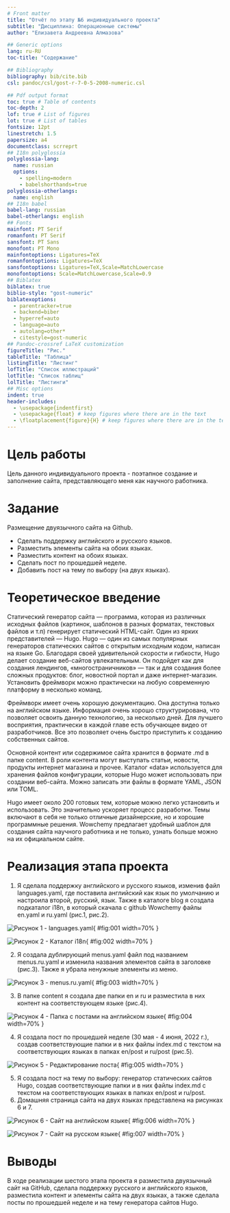 ```yaml
---
# Front matter
title: "Отчёт по этапу №6 индивидуального проекта"
subtitle: "Дисциплина: Операционные системы"
author: "Елизавета Андреевна Алмазова"

## Generic options
lang: ru-RU
toc-title: "Содержание"

## Bibliography
bibliography: bib/cite.bib
csl: pandoc/csl/gost-r-7-0-5-2008-numeric.csl

## Pdf output format
toc: true # Table of contents
toc-depth: 2
lof: true # List of figures
lot: true # List of tables
fontsize: 12pt
linestretch: 1.5
papersize: a4
documentclass: scrreprt
## I18n polyglossia
polyglossia-lang:
  name: russian
  options:
	- spelling=modern
	- babelshorthands=true
polyglossia-otherlangs:
  name: english
## I18n babel
babel-lang: russian
babel-otherlangs: english
## Fonts
mainfont: PT Serif
romanfont: PT Serif
sansfont: PT Sans
monofont: PT Mono
mainfontoptions: Ligatures=TeX
romanfontoptions: Ligatures=TeX
sansfontoptions: Ligatures=TeX,Scale=MatchLowercase
monofontoptions: Scale=MatchLowercase,Scale=0.9
## Biblatex
biblatex: true
biblio-style: "gost-numeric"
biblatexoptions:
  - parentracker=true
  - backend=biber
  - hyperref=auto
  - language=auto
  - autolang=other*
  - citestyle=gost-numeric
## Pandoc-crossref LaTeX customization
figureTitle: "Рис."
tableTitle: "Таблица"
listingTitle: "Листинг"
lofTitle: "Список иллюстраций"
lotTitle: "Список таблиц"
lolTitle: "Листинги"
## Misc options
indent: true
header-includes:
  - \usepackage{indentfirst}
  - \usepackage{float} # keep figures where there are in the text
  - \floatplacement{figure}{H} # keep figures where there are in the text
---
```


# Цель работы

Цель данного индивидуального проекта - поэтапное создание и заполнение сайта, представляющего меня как научного работника. 

# Задание

Размещение двуязычного сайта на Github.

- Сделать поддержку английского и русского языков.
- Разместить элементы сайта на обоих языках.
- Разместить контент на обоих языках.
- Сделать пост по прошедшей неделе.
- Добавить пост на тему по выбору (на двух языках).

# Теоретическое введение

Статический генератор сайта — программа, которая из различных исходных файлов (картинок, шаблонов в разных форматах, текстовых файлов и т.п) генерирует статический HTML-сайт. Один из ярких представителей — Hugo. Hugo — один из самых популярных генераторов статических сайтов с открытым исходным кодом, написан на языке Go. Благодаря своей удивительной скорости и гибкости, Hugo делает создание веб-сайтов увлекательным. Он подойдет как для создания лендингов, «многостраничников» — так и для создания более сложных продуктов: блог, новостной портал и даже интернет-магазин. Установить фреймворк можно практически на любую современную платформу в несколько команд.

Фреймворк имеет очень хорошую документацию. Она доступна только на английском языке. Информация очень хорошо структурирована, что позволяет освоить данную технологию, за несколько дней. Для лучшего восприятия, практически в каждой главе есть обучающее видео от разработчиков. Все это позволяет очень быстро приступить к созданию собственных сайтов.

Основной контент или содержимое сайта хранится в формате .md в папке content. В роли контента могут выступать статьи, новости, продукты интернет магазина и прочее. Каталог «data» используется для хранения файлов конфигурации, которые Hugo может использовать при создании веб-сайта. Можно записать эти файлы в формате YAML, JSON или TOML.

Hugo имеет около 200 готовых тем, которые можно легко установить и использовать. Это значительно ускоряет процесс разработки. Темы включают в себя не только отличные дизайнерские, но и хорошие программные решения. Wowchemy предлагает удобный шаблон для создания сайта научного работника и не только, узнать больше можно на их официальном сайте.

# Реализация этапа проекта

1. Я сделала поддержку английского и русского языков, изменив файл languages.yaml, где поставила английский как язык по умолчанию и настроила второй, русский, язык. Также в каталоге blog я создала подкаталог i18n, в который скачала с github Wowchemy файлы en.yaml и ru.yaml (рис.1, рис.2).

![Рисунок 1 - languages.yaml ](image/1.png){ #fig:001 width=70% }

![Рисунок 2 - Каталог i18n ](image/11.png){ #fig:002 width=70% }

2. Я создала дублирующий menus.yaml файл под названием menus.ru.yaml и изменила названия элементов сайта в заголовке (рис.3). Также я убрала ненужные элементы из меню.

![Рисунок 3 - menus.ru.yaml ](image/2.png){ #fig:003 width=70% }

3. В папке content я создала две папки en и ru и разместила в них контент на соответствующем языке (рис.4).

![Рисунок 4 - Папка с постами на английском языке ](image/3.png){ #fig:004 width=70% }

4. Я создала пост по прошедшей неделе (30 мая - 4 июня, 2022 г.), создав соответствующие папки и в них файлы index.md с текстом на соответствующих языках в папках en/post и ru/post (рис.5).

![Рисунок 5 - Редактирование поста ](image/4.png){ #fig:005 width=70% }

5. Я создала пост на тему по выбору: генератор статических сайтов Hugo, создав соответствующие папки и в них файлы index.md с текстом на соответствующих языках в папках en/post и ru/post.
6. Домашняя страница сайта на двух языках представлена на рисунках 6 и 7.

![Рисунок 6 - Сайт на английском языке ](image/5.png){ #fig:006 width=70% }

![Рисунок 7 - Сайт на русском языке ](image/6.png){ #fig:007 width=70% }

# Выводы

В ходе реализации шестого этапа проекта я разместила двуязычный сайт на GitHub, сделала поддержку русского и английского языков, разместила контент и элементы сайта на двух языках, а также сделала посты по прошедшей неделе и на тему генератора сайтов Hugo.
